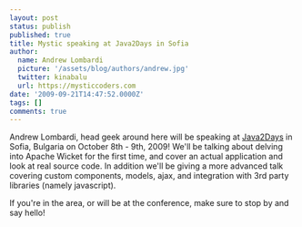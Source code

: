 ```yaml
---
layout: post
status: publish
published: true
title: Mystic speaking at Java2Days in Sofia
author:
  name: Andrew Lombardi
  picture: '/assets/blog/authors/andrew.jpg'
  twitter: kinabalu
  url: https://mysticcoders.com
date: '2009-09-21T14:47:52.0000Z'
tags: []
comments: true
---
```

Andrew Lombardi, head geek around here will be speaking at <a href="http://java2days.com" target="_blank">Java2Days</a> in Sofia, Bulgaria on October 8th - 9th, 2009!  We'll be talking about delving into Apache Wicket for the first time, and cover an actual application and look at real source code.  In addition we'll be giving a more advanced talk covering custom components, models, ajax, and integration with 3rd party libraries (namely javascript).

If you're in the area, or will be at the conference, make sure to stop by and say hello!

